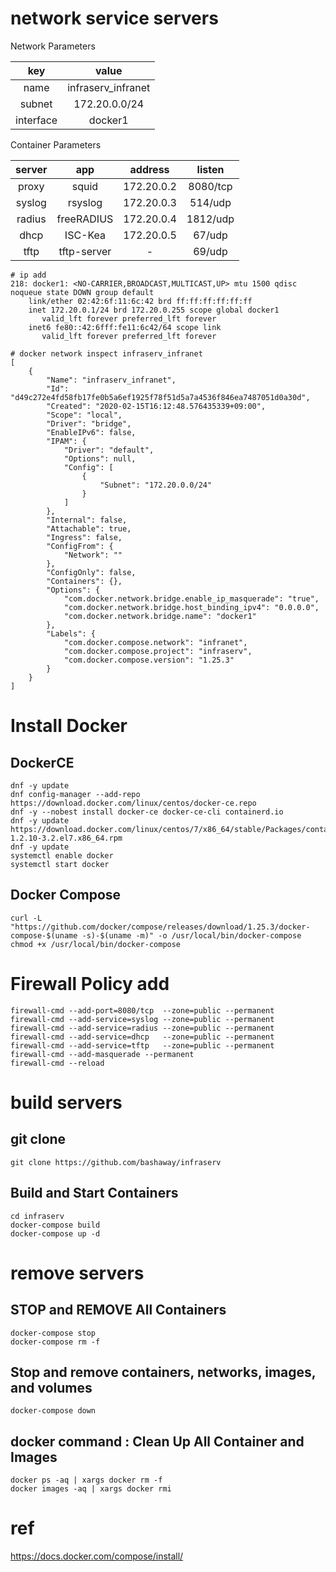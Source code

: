 # network service servers

Network Parameters

|key|value|
|:-:|:-:|
|name|infraserv_infranet|
|subnet|172.20.0.0/24|
|interface|docker1|

Container Parameters

|server|app|address|listen|
|:-:|:-:|:-:|:-:|
|proxy|squid|172.20.0.2|8080/tcp|
|syslog|rsyslog|172.20.0.3|514/udp|
|radius|freeRADIUS|172.20.0.4|1812/udp|
|dhcp|ISC-Kea|172.20.0.5|67/udp|
|tftp|tftp-server|-|69/udp|



```
# ip add
218: docker1: <NO-CARRIER,BROADCAST,MULTICAST,UP> mtu 1500 qdisc noqueue state DOWN group default
    link/ether 02:42:6f:11:6c:42 brd ff:ff:ff:ff:ff:ff
    inet 172.20.0.1/24 brd 172.20.0.255 scope global docker1
       valid_lft forever preferred_lft forever
    inet6 fe80::42:6fff:fe11:6c42/64 scope link
       valid_lft forever preferred_lft forever
```


```
# docker network inspect infraserv_infranet
[
    {
        "Name": "infraserv_infranet",
        "Id": "d49c272e4fd58fb17fe0b5a6ef1925f78f51d5a7a4536f846ea7487051d0a30d",
        "Created": "2020-02-15T16:12:48.576435339+09:00",
        "Scope": "local",
        "Driver": "bridge",
        "EnableIPv6": false,
        "IPAM": {
            "Driver": "default",
            "Options": null,
            "Config": [
                {
                    "Subnet": "172.20.0.0/24"
                }
            ]
        },
        "Internal": false,
        "Attachable": true,
        "Ingress": false,
        "ConfigFrom": {
            "Network": ""
        },
        "ConfigOnly": false,
        "Containers": {},
        "Options": {
            "com.docker.network.bridge.enable_ip_masquerade": "true",
            "com.docker.network.bridge.host_binding_ipv4": "0.0.0.0",
            "com.docker.network.bridge.name": "docker1"
        },
        "Labels": {
            "com.docker.compose.network": "infranet",
            "com.docker.compose.project": "infraserv",
            "com.docker.compose.version": "1.25.3"
        }
    }
]
```


# Install Docker

## DockerCE

```
dnf -y update
dnf config-manager --add-repo https://download.docker.com/linux/centos/docker-ce.repo
dnf -y --nobest install docker-ce docker-ce-cli containerd.io
dnf -y update https://download.docker.com/linux/centos/7/x86_64/stable/Packages/containerd.io-1.2.10-3.2.el7.x86_64.rpm
dnf -y update
systemctl enable docker
systemctl start docker
```

## Docker Compose
```
curl -L "https://github.com/docker/compose/releases/download/1.25.3/docker-compose-$(uname -s)-$(uname -m)" -o /usr/local/bin/docker-compose
chmod +x /usr/local/bin/docker-compose
```

# Firewall Policy add
```
firewall-cmd --add-port=8080/tcp  --zone=public --permanent
firewall-cmd --add-service=syslog --zone=public --permanent
firewall-cmd --add-service=radius --zone=public --permanent
firewall-cmd --add-service=dhcp   --zone=public --permanent
firewall-cmd --add-service=tftp   --zone=public --permanent
firewall-cmd --add-masquerade --permanent
firewall-cmd --reload
```


# build servers

## git clone
```
git clone https://github.com/bashaway/infraserv
```

## Build and Start Containers
```
cd infraserv
docker-compose build
docker-compose up -d
```

# remove servers

## STOP and REMOVE All Containers
```
docker-compose stop
docker-compose rm -f
```

## Stop and remove containers, networks, images, and volumes
```
docker-compose down
```

## docker command : Clean Up All Container and Images
```
docker ps -aq | xargs docker rm -f 
docker images -aq | xargs docker rmi
```

# ref
https://docs.docker.com/compose/install/
